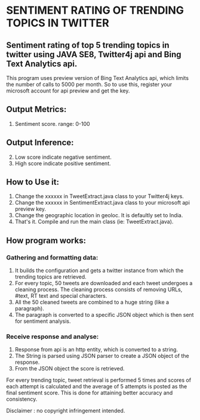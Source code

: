 # **SENTIMENT RATING OF TRENDING TOPICS IN TWITTER**
## Sentiment rating of top 5 trending topics in twitter using JAVA SE8, Twitter4j api and Bing Text Analytics api.

This program uses preview version of Bing Text Analytics api, which limits the number of calls to 5000 per month. 
So to use this, register your microsoft account for api preview and get the key.

## Output Metrics:
  1. Sentiment score. range: 0-100 
  
## Output Inference:
  2. Low score indicate negative sentiment.
  3. High score indicate positive sentiment. 

## How to Use it:
  1. Change the xxxxxx in TweetExtract.java class to your Twitter4j keys.
  2. Change the xxxxxx in SentimentExtract.java class to your microsoft api preview key.
  3. Change the geographic location in geoloc. It is defaultly set to India.
  4. That's it. Compile and run the main class (ie: TweetExtract.java).

## How program works:
### Gathering and formatting data:
  1. It builds the configuration and gets a twitter instance from which the trending topics are retrieved.
  2. For every topic, 50 tweets are downloaded and each tweet undergoes a cleaning process. The cleaning process consists of removing URLs, #text, RT text and special characters.
  3. All the 50 cleaned tweets are combined to a huge string (like a paragraph).
  4. The paragraph is converted to a specific JSON object which is then sent for sentiment analysis.

### Receive response and analyse:
  1. Response from api is an http entity, which is converted to a string.
  2. The String is parsed using JSON parser to create a JSON object of the response.
  3. From the JSON object the score is retrieved.

For every trending topic, tweet retrieval is performed 5 times and scores of each attempt is calculated and the average of 5 attempts is posted as the final sentiment score. This is done for attaining better accuracy and consistency.

Disclaimer : no copyright infringement intended.

